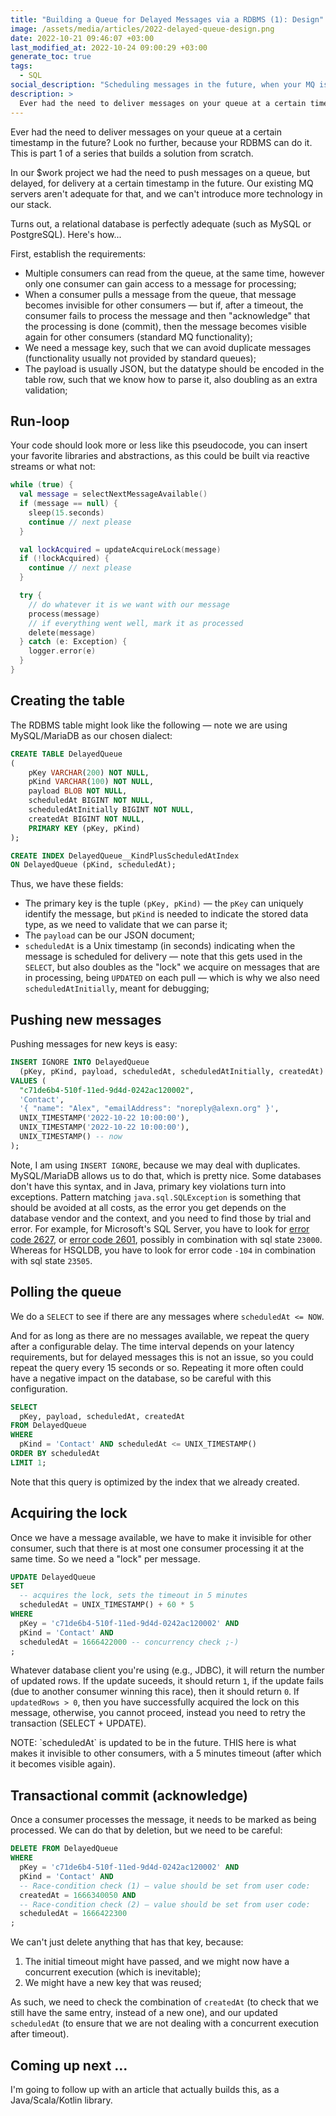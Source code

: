 ```yaml
---
title: "Building a Queue for Delayed Messages via a RDBMS (1): Design"
image: /assets/media/articles/2022-delayed-queue-design.png
date: 2022-10-21 09:46:07 +03:00
last_modified_at: 2022-10-24 09:00:29 +03:00
generate_toc: true
tags:
  - SQL
social_description: "Scheduling messages in the future, when your MQ isn't up to the task."
description: >
  Ever had the need to deliver messages on your queue at a certain timestamp in the future? Look no further, because your RDBMS can do it. This is part 1 of a series that builds a solution from scratch.
---
```


<p class="intro">
Ever had the need to deliver messages on your queue at a certain timestamp in the future? Look no further, because your RDBMS can do it. This is part 1 of a series that builds a solution from scratch.
</p>

In our $work project we had the need to push messages on a queue, but delayed, for delivery at a certain timestamp in the future. Our existing MQ servers aren't adequate for that, and we can't introduce more technology in our stack.

Turns out, a relational database is perfectly adequate (such as MySQL or PostgreSQL). Here's how...

First, establish the requirements:

- Multiple consumers can read from the queue, at the same time, however only one consumer can gain access to a message for processing;
- When a consumer pulls a message from the queue, that message becomes invisible for other consumers — but if, after a timeout, the consumer fails to process the message and then "acknowledge" that the processing is done (commit), then the message becomes visible again for other consumers (standard MQ functionality);
- We need a message key, such that we can avoid duplicate messages (functionality usually not provided by standard queues);
- The payload is usually JSON, but the datatype should be encoded in the table row, such that we know how to parse it, also doubling as an extra validation;

## Run-loop

Your code should look more or less like this pseudocode, you can insert your favorite libraries and abstractions, as this could be built via reactive streams or what not:

```kotlin
while (true) {
  val message = selectNextMessageAvailable()
  if (message == null) {
    sleep(15.seconds)
    continue // next please
  }

  val lockAcquired = updateAcquireLock(message)
  if (!lockAcquired) {
    continue // next please
  }

  try {
    // do whatever it is we want with our message
    process(message)
    // if everything went well, mark it as processed
    delete(message)
  } catch (e: Exception) {
    logger.error(e)
  }
}
```

## Creating the table

The RDBMS table might look like the following — note we are using MySQL/MariaDB as our chosen dialect:

```sql
CREATE TABLE DelayedQueue
(
    pKey VARCHAR(200) NOT NULL,
    pKind VARCHAR(100) NOT NULL,
    payload BLOB NOT NULL,
    scheduledAt BIGINT NOT NULL,
    scheduledAtInitially BIGINT NOT NULL,
    createdAt BIGINT NOT NULL,
    PRIMARY KEY (pKey, pKind)
);

CREATE INDEX DelayedQueue__KindPlusScheduledAtIndex
ON DelayedQueue (pKind, scheduledAt);
```

Thus, we have these fields:

- The primary key is the tuple `(pKey, pKind)` — the `pKey` can uniquely identify the message, but `pKind` is needed to indicate the stored data type, as we need to validate that we can parse it;
- The `payload` can be our JSON document;
- `scheduledAt` is a Unix timestamp (in seconds) indicating when the message is scheduled for delivery — note that this gets used in the `SELECT`, but also doubles as the "lock" we acquire on messages that are in processing, being `UPDATED` on each pull — which is why we also need `scheduledAtInitially`, meant for debugging;

## Pushing new messages

Pushing messages for new keys is easy:

```sql
INSERT IGNORE INTO DelayedQueue
  (pKey, pKind, payload, scheduledAt, scheduledAtInitially, createdAt)
VALUES (
  "c71de6b4-510f-11ed-9d4d-0242ac120002",
  'Contact',
  '{ "name": "Alex", "emailAddress": "noreply@alexn.org" }',
  UNIX_TIMESTAMP('2022-10-22 10:00:00'),
  UNIX_TIMESTAMP('2022-10-22 10:00:00'),
  UNIX_TIMESTAMP() -- now
);
```

Note, I am using `INSERT IGNORE`, because we may deal with duplicates. MySQL/MariaDB allows us to do that, which is pretty nice. Some databases don't have this syntax, and in Java, primary key violations turn into exceptions. Pattern matching `java.sql.SQLException` is something that should be avoided at all costs, as the error you get depends on the database vendor and the context, and you need to find those by trial and error. For example, for Microsoft's SQL Server, you have to look for [error code 2627](https://docs.microsoft.com/en-us/sql/relational-databases/replication/mssql-eng002627), or [error code 2601](https://docs.microsoft.com/en-us/sql/relational-databases/replication/mssql-eng002601), possibly in combination with sql state `23000`. Whereas for HSQLDB, you have to look for error code `-104` in combination with sql state `23505`.

## Polling the queue

We do a `SELECT` to see if there are any messages where `scheduledAt <= NOW`.

And for as long as there are no messages available, we repeat the query after a configurable delay. The time interval depends on your latency requirements, but for delayed messages this is not an issue, so you could repeat the query every 15 seconds or so. Repeating it more often could have a negative impact on the database, so be careful with this configuration.

```sql
SELECT
  pKey, payload, scheduledAt, createdAt
FROM DelayedQueue
WHERE
  pKind = 'Contact' AND scheduledAt <= UNIX_TIMESTAMP()
ORDER BY scheduledAt
LIMIT 1;
```

Note that this query is optimized by the index that we already created.

## Acquiring the lock

Once we have a message available, we have to make it invisible for other consumer, such that there is at most one consumer processing it at the same time. So we need a "lock" per message.

```sql
UPDATE DelayedQueue
SET
  -- acquires the lock, sets the timeout in 5 minutes
  scheduledAt = UNIX_TIMESTAMP() + 60 * 5
WHERE
  pKey = 'c71de6b4-510f-11ed-9d4d-0242ac120002' AND
  pKind = 'Contact' AND
  scheduledAt = 1666422000 -- concurrency check ;-)
;
```

Whatever database client you're using (e.g., JDBC), it will return the number of updated rows. If the update suceeds, it should return `1`, if the update fails (due to another consumer winning this race), then it should return `0`. If `updatedRows > 0`, then you have successfully acquired the lock on this message, otherwise, you cannot proceed, instead you need to retry the transaction (SELECT + UPDATE).

<p class="info-bubble" markdown="1">
NOTE: `scheduledAt` is updated to be in the future. THIS here is what makes it invisible to other consumers, with a 5 minutes timeout (after which it becomes visible again).
</p>

## Transactional commit (acknowledge)

Once a consumer processes the message, it needs to be marked as being processed. We can do that by deletion, but we need to be careful:

```sql
DELETE FROM DelayedQueue
WHERE
  pKey = 'c71de6b4-510f-11ed-9d4d-0242ac120002' AND
  pKind = 'Contact' AND
  -- Race-condition check (1) — value should be set from user code:
  createdAt = 1666340050 AND
  -- Race-condition check (2) — value should be set from user code:
  scheduledAt = 1666422300
;
```

We can't just delete anything that has that key, because:

1. The initial timeout might have passed, and we might now have a concurrent execution (which is inevitable);
2. We might have a new key that was reused;

As such, we need to check the combination of `createdAt` (to check that we still have the same entry, instead of a new one), and our updated `scheduledAt` (to ensure that we are not dealing with a concurrent execution after timeout).

## Coming up next ...

I'm going to follow up with an article that actually builds this, as a Java/Scala/Kotlin library.
